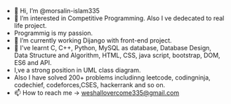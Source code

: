- 👋 Hi, I’m @morsalin-islam335
- 👀 I’m interested in Competitive Programming. Also I ve dedecated to real life project.
- Programmig is my passion.
- 🌱 I’m currently working Dijango with front-end project.
- 💞️ I've learnt C, C++, Python, MySQL as database, Database Design, Data Structure and Algorithm, HTML, CSS, java script, bootstrap, DOM, ES6 and API.
- I,ve a strong position in UML class diagram.
- Also I have solved 200+ problems includinng leetcode, codingninja, codechief, codeforces,CSES, hackerrank and so on.
- 📫 How to reach me -> weshallovercome335@gmail.com

<!---
morsalin-islam335/morsalin-islam335 is a ✨ special ✨ repository because its `README.md` (this file) appears on your GitHub profile.
You can click the Preview link to take a look at your changes.
--->
